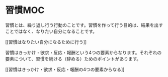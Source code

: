 # 習慣MOC

習慣とは、繰り返し行う行動のことです。習慣を作って行う目的は、結果を出すことではなく、なりたい自分になることです。

[[習慣はなりたい自分になるために行う]]

習慣はきっかけ・欲求・反応・報酬という4つの要素からなります。それぞれの要素について、習慣を続ける（辞める）ためのポイントがあります。

[[習慣はきっかけ・欲求・反応・報酬の4つの要素からなる]]
